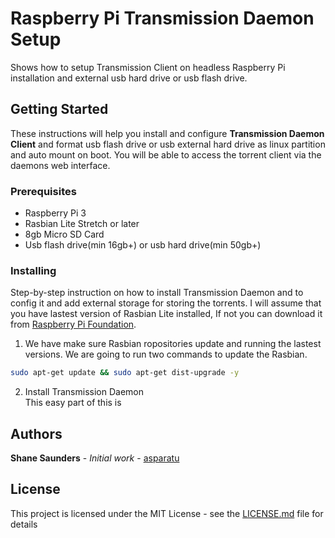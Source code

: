 # Raspberry Pi Transmission Daemon Setup

Shows how to setup Transmission Client on headless Raspberry Pi installation and external usb hard drive or usb flash drive.

## Getting Started

These instructions will help you install and configure **Transmission Daemon Client** and format usb flash drive or usb external hard drive as linux partition and auto mount on boot. You will be able to access the torrent client via the daemons web interface.

### Prerequisites

* Raspberry Pi 3
* Rasbian Lite Stretch or later 
* 8gb Micro SD Card
* Usb flash drive(min 16gb+) or usb hard drive(min 50gb+)

### Installing

Step-by-step instruction on how to install Transmission Daemon and to config it and add external storage for storing the torrents. I will assume that you have lastest version of Rasbian Lite installed, If not you can download it from [Raspberry Pi Foundation](https://www.raspberrypi.org).

1. We have make sure Rasbian ropositories update and running the lastest versions.
We are going to run two commands to update the Rasbian.

```bash
sudo apt-get update && sudo apt-get dist-upgrade -y
```

2. Install Transmission Daemon\
This easy part of this is

## Authors

**Shane Saunders** - *Initial work* - [asparatu](https://github.com/asparatu)

## License

This project is licensed under the MIT License - see the [LICENSE.md](LICENSE.md) file for details
